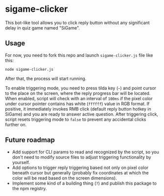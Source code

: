 # sigame-clicker

This bot-like tool allows you to click reply button without any significant delay in quiz game named "SiGame".

## Usage

For now, you need to fork this repo and launch `sigame-clicker.js` file like this:

```
node sigame-clicker.js
```

After that, the process will start running.

To enable triggering mode, you need to press tilda key (`~`) and point cursor to the place on the screen, where the reply progress bar will be located. When enabled, script will check with an interval of `100ms` if the pixel color under cursor pointer contains has white (`ffffff`) value in RGB format. If positive, it immediately invokes RMB click (default reply button hotkey in SiGame) and you are ready to answer active question. After triggering click, script resets triggering mode to `false` to prevent any accidental clicks further on.

## Future roadmap

* Add support for CLI params to read and recognized by the script, so you don't need to modify source files to adjust triggering functionality by yourself.
* Add options to trigger reply triggering based not only on pixel color beneath cursor but generally (probably fix coordinates at which the color will be read based on the screen dimensions).
* Implement some kind of a building thing (`?`) and publish this package to the npm registry.

